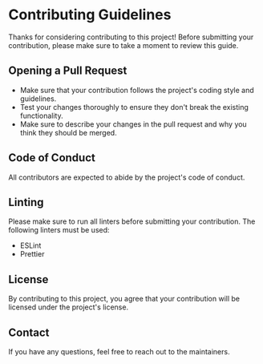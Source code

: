 # Contributing Guidelines
Thanks for considering contributing to this project! Before submitting your contribution, please make sure to take a moment to review this guide.

## Opening a Pull Request
- Make sure that your contribution follows the project's coding style and guidelines.
- Test your changes thoroughly to ensure they don't break the existing functionality.
- Make sure to describe your changes in the pull request and why you think they should be merged.

## Code of Conduct
All contributors are expected to abide by the project's code of conduct.

## Linting
Please make sure to run all linters before submitting your contribution. The following linters must be used:
- ESLint
- Prettier

## License
By contributing to this project, you agree that your contribution will be licensed under the project's license.

## Contact
If you have any questions, feel free to reach out to the maintainers.